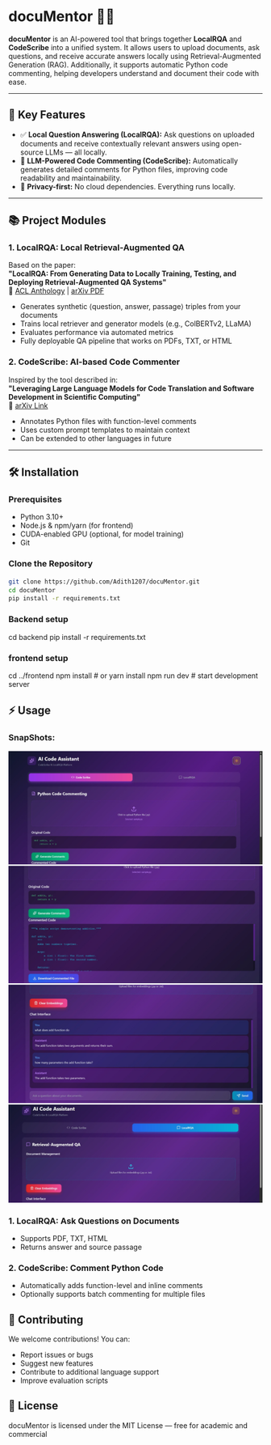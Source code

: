 # docuMentor 🧠📄

**docuMentor** is an AI-powered tool that brings together **LocalRQA** and **CodeScribe** into a unified system. It allows users to upload documents, ask questions, and receive accurate answers locally using Retrieval-Augmented Generation (RAG). Additionally, it supports automatic Python code commenting, helping developers understand and document their code with ease.

---

## 🚀 Key Features

- ✅ **Local Question Answering (LocalRQA):** Ask questions on uploaded documents and receive contextually relevant answers using open-source LLMs — all locally.
- 🧠 **LLM-Powered Code Commenting (CodeScribe):** Automatically generates detailed comments for Python files, improving code readability and maintainability.
- 🔐 **Privacy-first:** No cloud dependencies. Everything runs locally.

---

## 📚 Project Modules

### 1. LocalRQA: Local Retrieval-Augmented QA

Based on the paper:  
**"LocalRQA: From Generating Data to Locally Training, Testing, and Deploying Retrieval-Augmented QA Systems"**  
📎 [ACL Anthology](https://aclanthology.org/2024.acl-demos.14/) | [arXiv PDF](https://arxiv.org/pdf/2403.00982.pdf)

- Generates synthetic ⟨question, answer, passage⟩ triples from your documents
- Trains local retriever and generator models (e.g., ColBERTv2, LLaMA)
- Evaluates performance via automated metrics
- Fully deployable QA pipeline that works on PDFs, TXT, or HTML

### 2. CodeScribe: AI-based Code Commenter

Inspired by the tool described in:  
**"Leveraging Large Language Models for Code Translation and Software Development in Scientific Computing"**  
📎 [arXiv Link](https://arxiv.org/abs/2410.24119)

- Annotates Python files with function-level comments
- Uses custom prompt templates to maintain context
- Can be extended to other languages in future

---

## 🛠️ Installation

### Prerequisites

- Python 3.10+
- Node.js & npm/yarn (for frontend)
- CUDA-enabled GPU (optional, for model training)
- Git

### Clone the Repository

```bash
git clone https://github.com/Adith1207/docuMentor.git
cd docuMentor
pip install -r requirements.txt
```

### Backend setup

cd backend
pip install -r requirements.txt

### frontend setup

cd ../frontend
npm install # or yarn install
npm run dev # start development server

## ⚡ Usage

### SnapShots:

![Alt text](./Sample_Img/WhatsApp%20Image%202025-10-04%20at%209.49.32%20AM.jpeg)
![Alt text](./Sample_Img/WhatsApp%20Image%202025-10-04%20at%209.49.33%20AM.jpeg)
![Alt text](<./Sample_Img/WhatsApp%20Image%202025-10-04%20at%209.49.34%20AM%20(1).jpeg>)
![Alt text](./Sample_Img/WhatsApp%20Image%202025-10-04%20at%209.49.34%20AM.jpeg)

### 1. LocalRQA: Ask Questions on Documents

- Supports PDF, TXT, HTML
- Returns answer and source passage

### 2. CodeScribe: Comment Python Code

- Automatically adds function-level and inline comments
- Optionally supports batch commenting for multiple files

## 🤝 Contributing

We welcome contributions! You can:

- Report issues or bugs
- Suggest new features
- Contribute to additional language support
- Improve evaluation scripts

## 📜 License

docuMentor is licensed under the MIT License — free for academic and commercial
